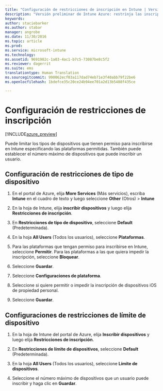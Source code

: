 ```yaml
---
title: "Configuración de restricciones de inscripción en Intune | Versión preliminar de Intune Azure | Microsoft Docs"
description: "Versión preliminar de Intune Azure: restrinja las inscripciones por plataforma y establezca un límite de inscripciones de dispositivos en Intune. "
keywords: 
author: staciebarker
ms.author: stabar
manager: angrobe
ms.date: 11/30/2016
ms.topic: article
ms.prod: 
ms.service: microsoft-intune
ms.technology: 
ms.assetid: 9691982c-1a03-4ac1-b7c5-73087be8c5f2
ms.reviewer: dagerrit
ms.suite: ems
translationtype: Human Translation
ms.sourcegitcommit: 990062ecf03a117dad74eb71e3f40abb79f22be6
ms.openlocfilehash: 1bdefce35c20ce24b94ee701a2d13b5408f435ce

---
```


# <a name="set-enrollment-restrictions"></a>Configuración de restricciones de inscripción 

[!INCLUDE[azure_preview](../includes/azure_preview.md)]

Puede limitar los tipos de dispositivos que tienen permiso para inscribirse en Intune especificando las plataformas permitidas. También puede establecer el número máximo de dispositivos que puede inscribir un usuario.

## <a name="set-device-type-restrictions"></a>Configuración de restricciones de tipo de dispositivo

1. En el portal de Azure, elija **More Services** (Más servicios), escriba **Intune** en el cuadro de texto y luego seleccione **Other** (Otros)  > **Intune**

2. En la hoja de Intune, elija **inscribir dispositivos** y luego elija **Restricciones de inscripción**.

3. En **Restricciones de tipo de dispositivo**, seleccione **Default** (Predeterminada).

4. En la hoja **All Users** (Todos los usuarios), seleccione **Plataformas**.

5. Para las plataformas que tengan permiso para inscribirse en Intune, seleccione **Permitir**. Para las plataformas a las que quiera impedir la inscripción, seleccione **Bloquear**.

6. Seleccione **Guardar**.

7. Seleccione **Configuraciones de plataforma**.

8. Seleccione si quiere permitir o impedir la inscripción de dispositivos iOS de propiedad personal.

9. Seleccione **Guardar**.

## <a name="set-device-limit-restrictions"></a>Configuraciones de restricciones de límite de dispositivo

1. En la hoja de Intune del portal de Azure, elija **Inscribir dispositivos** y luego elija **Restricciones de inscripción**.

2. En **Restricciones de límite de dispositivos**, seleccione **Default** (Predeterminada).

3. En la hoja **All Users** (Todos los usuarios), seleccione **Límite de dispositivos**.

4. Seleccione el número máximo de dispositivos que un usuario puede inscribir y haga clic en **Guardar**.



<!--HONumber=Feb17_HO1-->



